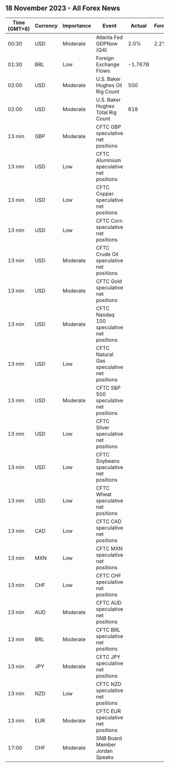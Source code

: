 ## 18 November 2023 - All Forex News

| Time (GMT+8) | Currency | Importance | Event | Actual | Forecast | Previous |
|------|----------|------------|-------|--------|----------|----------|
| 00:30 | USD | Moderate | Atlanta Fed GDPNow (Q4) | 2.0% | 2.2% | 2.2% |
| 01:30 | BRL | Low | Foreign Exchange Flows | -1.767B |  | 0.286B |
| 02:00 | USD | Moderate | U.S. Baker Hughes Oil Rig Count | 500 |  | 494 |
| 02:00 | USD | Moderate | U.S. Baker Hughes Total Rig Count | 618 |  | 616 |
| 13 min | GBP | Moderate | CFTC GBP speculative net positions |  |  | -16.3K |
| 13 min | USD | Low | CFTC Aluminium speculative net positions |  |  | 6.1K |
| 13 min | USD | Low | CFTC Copper speculative net positions |  |  | -10.3K |
| 13 min | USD | Low | CFTC Corn speculative net positions |  |  | -106.0K |
| 13 min | USD | Moderate | CFTC Crude Oil speculative net positions |  |  | 236.0K |
| 13 min | USD | Moderate | CFTC Gold speculative net positions |  |  | 166.2K |
| 13 min | USD | Moderate | CFTC Nasdaq 100 speculative net positions |  |  | 16.3K |
| 13 min | USD | Low | CFTC Natural Gas speculative net positions |  |  | -70.0K |
| 13 min | USD | Moderate | CFTC S&P 500 speculative net positions |  |  | -53.4K |
| 13 min | USD | Low | CFTC Silver speculative net positions |  |  | 18.3K |
| 13 min | USD | Low | CFTC Soybeans speculative net positions |  |  | 63.6K |
| 13 min | USD | Low | CFTC Wheat speculative net positions |  |  | -59.6K |
| 13 min | CAD | Low | CFTC CAD speculative net positions |  |  | -67.7K |
| 13 min | MXN | Low | CFTC MXN speculative net positions |  |  | 36.7K |
| 13 min | CHF | Low | CFTC CHF speculative net positions |  |  | -17.6K |
| 13 min | AUD | Moderate | CFTC AUD speculative net positions |  |  | -65.6K |
| 13 min | BRL | Moderate | CFTC BRL speculative net positions |  |  | 26.6K |
| 13 min | JPY | Moderate | CFTC JPY speculative net positions |  |  | -104.0K |
| 13 min | NZD | Low | CFTC NZD speculative net positions |  |  | -14.9K |
| 13 min | EUR | Moderate | CFTC EUR speculative net positions |  |  | 89.1K |
| 17:00 | CHF | Moderate | SNB Board Member Jordan Speaks |  |  |  |
